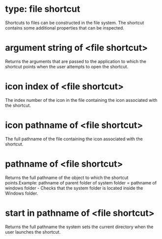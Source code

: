 # type: file shortcut

Shortcuts to files can be constructed in the file system. The shortcut contains some additional properties that can be inspected.

# argument string of &lt;file shortcut&gt;

Returns the arguments that are passed to the application to which the shortcut points when the user attempts to open the shortcut.

# icon index of &lt;file shortcut&gt;

The index number of the icon in the file containing the icon associated with the shortcut.

# icon pathname of &lt;file shortcut&gt;

The full pathname of the file containing the icon associated with the shortcut.

# pathname of &lt;file shortcut&gt;

Returns the full pathname of the object to which the shortcut points.Example: pathname of parent folder of system folder = pathname of windows folder - Checks that the system folder is located inside the Windows folder.

# start in pathname of &lt;file shortcut&gt;

Returns the full pathname the system sets the current directory when the user launches the shortcut.
